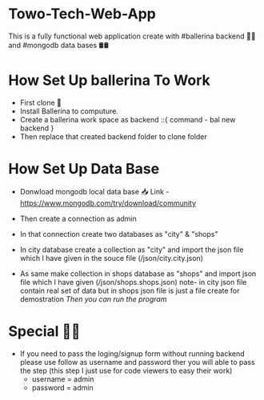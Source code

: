 # Towo-Tech-Web-App

This is a fully functional web application create with #ballerina backend 💃💃 and #mongodb data bases 🛢🛢

# How Set Up ballerina To Work  

- First clone  🔗 
- Install Ballerina to computure.
- Create a ballerina work space as backend ::{ command - bal new backend  }
- Then replace that created backend folder to clone folder  

# How Set Up Data Base 

- Donwload mongodb local data base 📥
    Link - https://www.mongodb.com/try/download/community
  
- Then create a connection as admin
- In that connection create two databases as "city" & "shops"

- In city database create a collection as "city" and import the json file which I have given in the souce file (/json/city.city.json)
- As same make collection in shops database as "shops" and import json file which I have given (/json/shops.shops.json)
    note- in city json file contain real set of data but in shops json file is just a file create for demostration
*Then you can run the program* 

# Special 💎💎

- If you need to pass the loging/signup form without running backend please use follow as username and password ther you will able to pass the step
    (this step I just use for code viewers to easy their work)
  - username = admin
  - password = admin 
